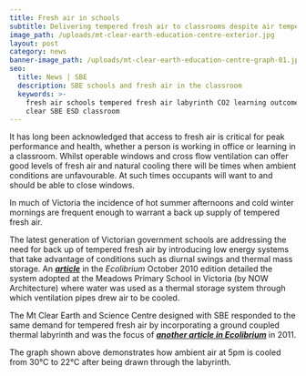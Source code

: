 ```yaml
---
title: Fresh air in schools
subtitle: Delivering tempered fresh air to classrooms despite air temperatures outside
image_path: /uploads/mt-clear-earth-education-centre-exterior.jpg
layout: post
category: news
banner-image_path: /uploads/mt-clear-earth-education-centre-graph-01.jpg
seo:
  title: News | SBE
  description: SBE schools and fresh air in the classroom
  keywords: >-
    fresh air schools tempered fresh air labyrinth CO2 learning outcomes Mt
    clear SBE ESD classroom
---
```

It has long been acknowledged that access to fresh air is critical for peak performance and health, whether a person is working in office or learning in a classroom. Whilst operable windows and cross flow ventilation can offer good levels of fresh air and natural cooling there will be times when ambient conditions are unfavourable. At such times occupants will want to and should be able to close windows.

In much of Victoria the incidence of hot summer afternoons and cold winter mornings are frequent enough to warrant a back up supply of tempered fresh air.

The latest generation of Victorian government schools are addressing the need for back up of tempered fresh air by introducing low energy systems that take advantage of conditions such as diurnal swings and thermal mass storage. An [***article***](http://www.nowarchitecture.com/images/media/2010%20Ecolibrium%20-%20Meadows%20PS.pdf) in the *Ecolibrium*&nbsp;October 2010 edition detailed the system adopted at the Meadows Primary School in Victoria (by NOW Architecture) where water was used as a thermal storage system through which ventilation pipes drew air to be cooled.

The Mt Clear Earth and Science Centre designed with SBE responded to the same demand for tempered fresh air by incorporating a ground coupled thermal labyrinth and was the focus of [***another article in Ecolibrium***](http://www.sbe.com.au/wp-content/uploads/2010/12/1107-Ecolibrium-The-3D-textbook1.pdf)&nbsp;in 2011.

The graph shown above demonstrates how ambient air at 5pm is cooled from 30°C to 22°C after being drawn through the labyrinth.
